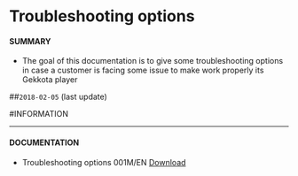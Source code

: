 # Troubleshooting options

#### **SUMMARY**
- The goal of this documentation is to give some troubleshooting options in case a customer is facing some issue to make work properly its Gekkota player

##`2018-02-05` (last update)

#INFORMATION
***********************************************************************
#### **DOCUMENTATION**
- Troubleshooting options 001M/EN [Download](https://github.com/innes-labs/archives/downloads/application-notes/troubleshooting/Gekkota-troubleshooting-options-001M_en.pdf)








